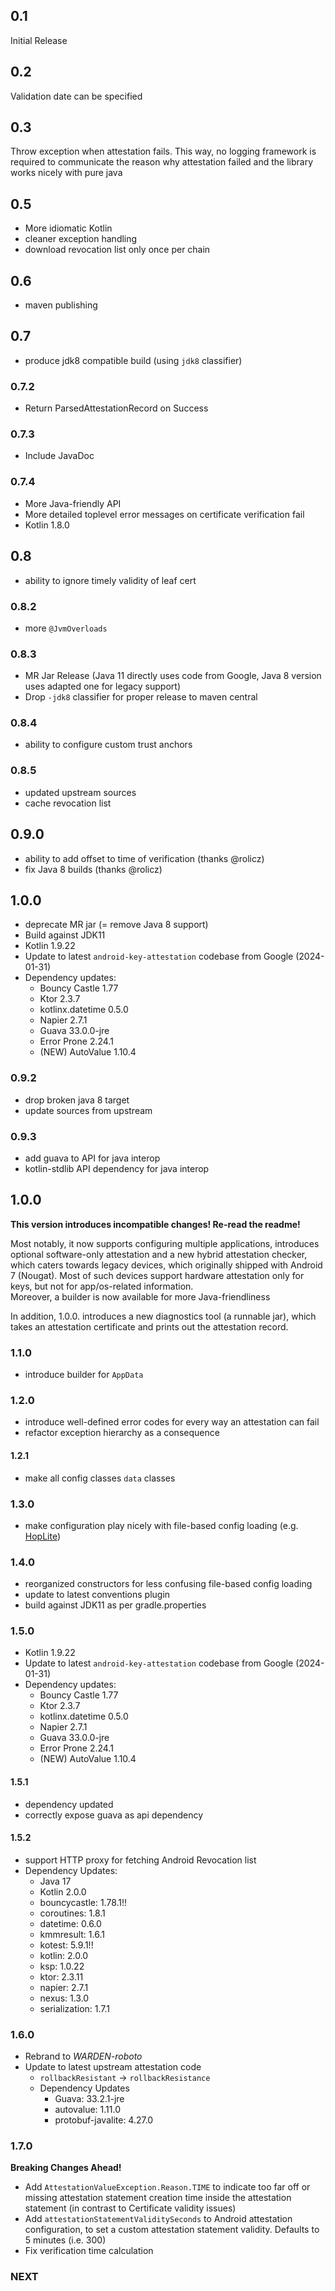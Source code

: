 ## 0.1

Initial Release

## 0.2

Validation date can be specified

## 0.3

Throw exception when attestation fails. This way, no logging framework is required to communicate the reason why
attestation failed and the library works nicely with pure java

## 0.5

- More idiomatic Kotlin
- cleaner exception handling
- download revocation list only once per chain

## 0.6

- maven publishing

## 0.7

- produce jdk8 compatible build (using `jdk8` classifier)

### 0.7.2

- Return ParsedAttestationRecord on Success

### 0.7.3

- Include JavaDoc

### 0.7.4

- More Java-friendly API
- More detailed toplevel error messages on certificate verification fail
- Kotlin 1.8.0

## 0.8

- ability to ignore timely validity of leaf cert

### 0.8.2

- more `@JvmOverloads`

### 0.8.3

- MR Jar Release (Java 11 directly uses code from Google, Java 8 version uses adapted one for legacy support)
- Drop `-jdk8` classifier for proper release to maven central

### 0.8.4

- ability to configure custom trust anchors

### 0.8.5

- updated upstream sources
- cache revocation list

## 0.9.0

- ability to add offset to time of verification (thanks @rolicz)
- fix Java 8 builds (thanks @rolicz)

## 1.0.0

- deprecate MR jar (= remove Java 8 support)
- Build against JDK11
- Kotlin 1.9.22
- Update to latest `android-key-attestation` codebase from Google (2024-01-31)
- Dependency updates:
    - Bouncy Castle 1.77
    - Ktor 2.3.7
    - kotlinx.datetime 0.5.0
    - Napier 2.7.1
    - Guava 33.0.0-jre
    - Error Prone 2.24.1
    - (NEW) AutoValue 1.10.4

### 0.9.2

- drop broken java 8 target
- update sources from upstream

### 0.9.3

- add guava to API for java interop
- kotlin-stdlib API dependency for java interop

## 1.0.0

**This version introduces incompatible changes! Re-read the readme!**

Most notably, it now supports configuring multiple applications, introduces optional software-only attestation and a new
hybrid
attestation checker, which caters towards legacy devices, which originally shipped with Android 7 (Nougat).
Most of such devices support hardware attestation only for keys, but not for app/os-related information.
<br>
Moreover, a builder is now available for more Java-friendliness

In addition, 1.0.0. introduces a new diagnostics tool (a runnable jar), which takes an attestation certificate and
prints
out the attestation record.

### 1.1.0

- introduce builder for `AppData`

### 1.2.0

- introduce well-defined error codes for every way an attestation can fail
- refactor exception hierarchy as a consequence

#### 1.2.1

- make all config classes `data` classes

### 1.3.0

- make configuration play nicely with file-based config loading (e.g. [HopLite](https://github.com/sksamuel/hoplite))

### 1.4.0

- reorganized constructors for less confusing file-based config loading
- update to latest conventions plugin
- build against JDK11 as per gradle.properties

### 1.5.0

- Kotlin 1.9.22
- Update to latest `android-key-attestation` codebase from Google (2024-01-31)
- Dependency updates:
    - Bouncy Castle 1.77
    - Ktor 2.3.7
    - kotlinx.datetime 0.5.0
    - Napier 2.7.1
    - Guava 33.0.0-jre
    - Error Prone 2.24.1
    - (NEW) AutoValue 1.10.4

#### 1.5.1

- dependency updated
- correctly expose guava as api dependency

#### 1.5.2

- support HTTP proxy for fetching Android Revocation list
- Dependency Updates:
    - Java 17
    - Kotlin 2.0.0
    - bouncycastle:  1.78.1!!
    - coroutines:    1.8.1
    - datetime:      0.6.0
    - kmmresult:     1.6.1
    - kotest:        5.9.1!!
    - kotlin:        2.0.0
    - ksp:           1.0.22
    - ktor:          2.3.11
    - napier:        2.7.1
    - nexus:         1.3.0
    - serialization: 1.7.1

### 1.6.0

- Rebrand to _WARDEN-roboto_
- Update to latest upstream attestation code
    - `rollbackResistant` -> `rollbackResistance`
    - Dependency Updates
        - Guava: 33.2.1-jre
        - autovalue: 1.11.0
        - protobuf-javalite: 4.27.0

### 1.7.0

**Breaking Changes Ahead!**

- Add `AttestationValueException.Reason.TIME` to indicate too far off or missing attestation statement creation
  time inside the attestation statement (in contrast to Certificate validity issues)
- Add `attestationStatementValiditySeconds` to Android attestation configuration, to set a custom attestation statement
  validity.
  Defaults to 5 minutes (i.e. 300)
- Fix verification time calculation

### NEXT
